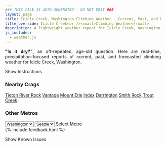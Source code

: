 ```yaml
---
### THIS FILE IS AUTO-GENERATED - DO NOT EDIT ###
layout: page
title: Icicle Creek, Washington Climbing Weather - Current, Past, and Forecasted Report
title_override: Icicle Creek<br /><small>Climbing Weather</small>
description: A lightweight weather report for Icicle Creek, Washington. Optimized for slow internet connections.
js_includes:
  - weather.js
---
```


<section class="measure center lh-copy f5-ns f6 ph2 mv4" style="text-align: justify;">
<strong>"Is it dry?"</strong>, an oft-repeated, age-old question. Here are real-time,
precipitation-focused reports of current, past, and forecasted climbing weather for Icicle Creek, Washington.
</section>

<p id="settings-toggle" class="mw5 b center tc hover-light-red black-70 pointer">Show Instructions</p>
<section id="settings" class="overflow-hidden" style="display:none;">
    <div class="mv2 ph2 center">
        <div class="fn f6 tc pv2">
            <p class="measure lh-copy center"><strong>Show/hide hourly forecasts</strong> by clicking the desired day.</p>
            <hr class="mw5 p0 mv2 o-60 b0 bt b--light-red light-red bg-light-red">
            <p class="measure lh-copy center"><strong>Current and Past conditions</strong> are measured by the nearest weather station. <strong>Forecast conditions</strong> are calculated and polled separately.</p>
            <hr class="mw5 p0 mv2 o-60 b0 bt b--light-red light-red bg-light-red">
            <p class="measure lh-copy center"><strong>Having issues?</strong> Try <a id="clear-cache" class="no-underline relative fancy-link light-red hover-light-red" href="#">clearing the local cache</a>.</p>
            <hr class="mw5 p0 mv2 o-60 b0 bt b--light-red light-red bg-light-red">
            <p class="measure lh-copy center">Weather data sourced from <a class="no-underline fancy-link relative light-red" target="_blank" href="https://www.weather.gov/documentation/services-web-api">weather.gov</a>.</p>
        </div>
    </div>
</section>
<section id="weather" data-crag="icicle-creek-washington" class="mv4-ns mv3 ph2 center"></section>
<section id="nearby" class="tc lh-copy">
  <h3>Nearby Crags</h3>
<a class="nowrap no-underline fancy-link relative light-red mh3" href="/crags/tieton-river-rock-washington-weather.html">Tieton River Rock</a>
<a class="nowrap no-underline fancy-link relative light-red mh3" href="/crags/vantage-washington-weather.html">Vantage</a>
<a class="nowrap no-underline fancy-link relative light-red mh3" href="/crags/mount-erie-washington-weather.html">Mount Erie</a>
<a class="nowrap no-underline fancy-link relative light-red mh3" href="/crags/index-washington-weather.html">Index</a>
<a class="nowrap no-underline fancy-link relative light-red mh3" href="/crags/darrington-washington-weather.html">Darrington</a>
<a class="nowrap no-underline fancy-link relative light-red mh3" href="/crags/smith-rock-oregon-weather.html">Smith Rock</a>
<a class="nowrap no-underline fancy-link relative light-red mh3" href="/crags/trout-creek-oregon-weather.html">Trout Creek</a>
</section>
<section id="nearby" class="tc lh-copy">
  <h3>Other Metros</h3>
  <select class="ma1 bg-near-white pa2" id="stateSel">
    <option value="Texas">Texas</option>
    <option value="Washington" selected>Washington</option>
    <option value="Colorado">Colorado</option>
    <option value="Tennessee">Tennessee</option>
    <option value="Utah">Utah</option>
    <option value="California">California</option>
  </select>
  <select class="ma1 bg-near-white pa2" id="citySel">
    <option value="Seattle" selected>Seattle</option>
  </select>
  <a id="selectMetro" class="f6 link dim ph3 pv2 ma1 dib white bg-light-red" href="/crags/seattle-washington-weather.html">Select Metro</a>
  <script>
    var states = [];
    states["Texas"] = "Austin"
    states["Washington"] = "Seattle"
    states["Colorado"] = "Denver"
    states["Tennessee"] = "Nashville"
    states["Utah"] = "Salt Lake City"
    states["California"] = "San Francisco|Los Angeles"
  </script>
</section>
{% include feedback.html %}
<p id="issues-toggle" class="mw5 b center tc hover-light-red black-70 pointer">Show Known Issues</p>
<section id="issues" class="overflow-hidden tc f6">
</section>

<script>
  var weekly_OTX_35_103 = {"updated":"2021-08-11T08:05:41+00:00","units":"us","forecastGenerator":"BaselineForecastGenerator","generatedAt":"2021-08-11T08:43:01+00:00","updateTime":"2021-08-11T08:05:41+00:00","validTimes":"2021-08-11T02:00:00+00:00/P6DT23H","elevation":{"value":627.888,"unitCode":"unit:m"},"periods":[{"number":1,"name":"Overnight","startTime":"2021-08-11T01:00:00-07:00","endTime":"2021-08-11T06:00:00-07:00","isDaytime":false,"temperature":70,"temperatureUnit":"F","temperatureTrend":null,"windSpeed":"7 mph","windDirection":"W","icon":"https://api.weather.gov/icons/land/night/haze?size=medium","shortForecast":"Haze","detailedForecast":"Haze after 5am. Clear, with a low around 70. West wind around 7 mph."},{"number":2,"name":"Wednesday","startTime":"2021-08-11T06:00:00-07:00","endTime":"2021-08-11T18:00:00-07:00","isDaytime":true,"temperature":96,"temperatureUnit":"F","temperatureTrend":null,"windSpeed":"1 to 6 mph","windDirection":"N","icon":"https://api.weather.gov/icons/land/day/haze?size=medium","shortForecast":"Haze","detailedForecast":"Haze. Sunny, with a high near 96. North wind 1 to 6 mph."},{"number":3,"name":"Wednesday Night","startTime":"2021-08-11T18:00:00-07:00","endTime":"2021-08-12T06:00:00-07:00","isDaytime":false,"temperature":72,"temperatureUnit":"F","temperatureTrend":null,"windSpeed":"2 to 8 mph","windDirection":"W","icon":"https://api.weather.gov/icons/land/night/haze?size=medium","shortForecast":"Haze","detailedForecast":"Haze. Mostly clear, with a low around 72. West wind 2 to 8 mph."},{"number":4,"name":"Thursday","startTime":"2021-08-12T06:00:00-07:00","endTime":"2021-08-12T18:00:00-07:00","isDaytime":true,"temperature":95,"temperatureUnit":"F","temperatureTrend":null,"windSpeed":"3 to 7 mph","windDirection":"E","icon":"https://api.weather.gov/icons/land/day/haze?size=medium","shortForecast":"Haze","detailedForecast":"Haze. Sunny, with a high near 95. East wind 3 to 7 mph."},{"number":5,"name":"Thursday Night","startTime":"2021-08-12T18:00:00-07:00","endTime":"2021-08-13T06:00:00-07:00","isDaytime":false,"temperature":73,"temperatureUnit":"F","temperatureTrend":null,"windSpeed":"3 to 7 mph","windDirection":"NE","icon":"https://api.weather.gov/icons/land/night/haze?size=medium","shortForecast":"Haze","detailedForecast":"Haze. Mostly clear, with a low around 73. Northeast wind 3 to 7 mph."},{"number":6,"name":"Friday","startTime":"2021-08-13T06:00:00-07:00","endTime":"2021-08-13T18:00:00-07:00","isDaytime":true,"temperature":97,"temperatureUnit":"F","temperatureTrend":null,"windSpeed":"2 to 7 mph","windDirection":"NE","icon":"https://api.weather.gov/icons/land/day/haze?size=medium","shortForecast":"Haze","detailedForecast":"Haze. Sunny, with a high near 97."},{"number":7,"name":"Friday Night","startTime":"2021-08-13T18:00:00-07:00","endTime":"2021-08-14T06:00:00-07:00","isDaytime":false,"temperature":74,"temperatureUnit":"F","temperatureTrend":null,"windSpeed":"7 mph","windDirection":"NW","icon":"https://api.weather.gov/icons/land/night/haze?size=medium","shortForecast":"Haze","detailedForecast":"Haze. Mostly clear, with a low around 74."},{"number":8,"name":"Saturday","startTime":"2021-08-14T06:00:00-07:00","endTime":"2021-08-14T18:00:00-07:00","isDaytime":true,"temperature":95,"temperatureUnit":"F","temperatureTrend":null,"windSpeed":"3 to 10 mph","windDirection":"NW","icon":"https://api.weather.gov/icons/land/day/haze?size=medium","shortForecast":"Haze","detailedForecast":"Haze. Mostly sunny, with a high near 95."},{"number":9,"name":"Saturday Night","startTime":"2021-08-14T18:00:00-07:00","endTime":"2021-08-15T06:00:00-07:00","isDaytime":false,"temperature":70,"temperatureUnit":"F","temperatureTrend":null,"windSpeed":"6 to 10 mph","windDirection":"W","icon":"https://api.weather.gov/icons/land/night/haze?size=medium","shortForecast":"Haze","detailedForecast":"Haze. Partly cloudy, with a low around 70."},{"number":10,"name":"Sunday","startTime":"2021-08-15T06:00:00-07:00","endTime":"2021-08-15T18:00:00-07:00","isDaytime":true,"temperature":87,"temperatureUnit":"F","temperatureTrend":null,"windSpeed":"7 to 12 mph","windDirection":"W","icon":"https://api.weather.gov/icons/land/day/haze?size=medium","shortForecast":"Haze","detailedForecast":"Haze. Mostly sunny, with a high near 87."},{"number":11,"name":"Sunday Night","startTime":"2021-08-15T18:00:00-07:00","endTime":"2021-08-16T06:00:00-07:00","isDaytime":false,"temperature":63,"temperatureUnit":"F","temperatureTrend":null,"windSpeed":"7 to 12 mph","windDirection":"W","icon":"https://api.weather.gov/icons/land/night/haze/rain,20?size=medium","shortForecast":"Haze then Slight Chance Light Rain","detailedForecast":"Haze before 11pm, then a slight chance of rain. Partly cloudy, with a low around 63. Chance of precipitation is 20%."},{"number":12,"name":"Monday","startTime":"2021-08-16T06:00:00-07:00","endTime":"2021-08-16T18:00:00-07:00","isDaytime":true,"temperature":78,"temperatureUnit":"F","temperatureTrend":null,"windSpeed":"7 to 10 mph","windDirection":"W","icon":"https://api.weather.gov/icons/land/day/rain,20?size=medium","shortForecast":"Slight Chance Light Rain","detailedForecast":"A slight chance of rain before 5pm. Mostly sunny, with a high near 78. Chance of precipitation is 20%."},{"number":13,"name":"Monday Night","startTime":"2021-08-16T18:00:00-07:00","endTime":"2021-08-17T06:00:00-07:00","isDaytime":false,"temperature":60,"temperatureUnit":"F","temperatureTrend":null,"windSpeed":"6 to 10 mph","windDirection":"W","icon":"https://api.weather.gov/icons/land/night/sct?size=medium","shortForecast":"Partly Cloudy","detailedForecast":"Partly cloudy, with a low around 60."},{"number":14,"name":"Tuesday","startTime":"2021-08-17T06:00:00-07:00","endTime":"2021-08-17T18:00:00-07:00","isDaytime":true,"temperature":76,"temperatureUnit":"F","temperatureTrend":null,"windSpeed":"7 mph","windDirection":"NW","icon":"https://api.weather.gov/icons/land/day/sct?size=medium","shortForecast":"Mostly Sunny","detailedForecast":"Mostly sunny, with a high near 76."}]}
  var hourly_OTX_35_103 = {"@context":["https://geojson.org/geojson-ld/geojson-context.jsonld",{"@version":"1.1","wx":"https://api.weather.gov/ontology#","geo":"http://www.opengis.net/ont/geosparql#","unit":"http://codes.wmo.int/common/unit/","@vocab":"https://api.weather.gov/ontology#"}],"type":"Feature","geometry":{"type":"Polygon","coordinates":[[[-120.7345075,47.548385],[-120.72864890000001,47.527796900000006],[-120.69818380000001,47.5317458],[-120.70403590000001,47.5523341],[-120.7345075,47.548385]]]},"properties":{"updated":"2021-08-11T08:05:41+00:00","units":"us","forecastGenerator":"HourlyForecastGenerator","generatedAt":"2021-08-11T08:43:02+00:00","updateTime":"2021-08-11T08:05:41+00:00","validTimes":"2021-08-11T02:00:00+00:00/P6DT23H","elevation":{"value":627.888,"unitCode":"unit:m"},"periods":[{"number":1,"name":"","startTime":"2021-08-11T01:00:00-07:00","endTime":"2021-08-11T02:00:00-07:00","isDaytime":false,"temperature":70,"temperatureUnit":"F","temperatureTrend":null,"windSpeed":"7 mph","windDirection":"W","icon":"https://api.weather.gov/icons/land/night/skc?size=small","shortForecast":"Clear","detailedForecast":""},{"number":2,"name":"","startTime":"2021-08-11T02:00:00-07:00","endTime":"2021-08-11T03:00:00-07:00","isDaytime":false,"temperature":71,"temperatureUnit":"F","temperatureTrend":null,"windSpeed":"6 mph","windDirection":"W","icon":"https://api.weather.gov/icons/land/night/skc?size=small","shortForecast":"Clear","detailedForecast":""},{"number":3,"name":"","startTime":"2021-08-11T03:00:00-07:00","endTime":"2021-08-11T04:00:00-07:00","isDaytime":false,"temperature":70,"temperatureUnit":"F","temperatureTrend":null,"windSpeed":"6 mph","windDirection":"W","icon":"https://api.weather.gov/icons/land/night/skc?size=small","shortForecast":"Clear","detailedForecast":""},{"number":4,"name":"","startTime":"2021-08-11T04:00:00-07:00","endTime":"2021-08-11T05:00:00-07:00","isDaytime":false,"temperature":71,"temperatureUnit":"F","temperatureTrend":null,"windSpeed":"6 mph","windDirection":"W","icon":"https://api.weather.gov/icons/land/night/skc?size=small","shortForecast":"Clear","detailedForecast":""},{"number":5,"name":"","startTime":"2021-08-11T05:00:00-07:00","endTime":"2021-08-11T06:00:00-07:00","isDaytime":false,"temperature":71,"temperatureUnit":"F","temperatureTrend":null,"windSpeed":"5 mph","windDirection":"W","icon":"https://api.weather.gov/icons/land/night/haze?size=small","shortForecast":"Haze","detailedForecast":""},{"number":6,"name":"","startTime":"2021-08-11T06:00:00-07:00","endTime":"2021-08-11T07:00:00-07:00","isDaytime":true,"temperature":70,"temperatureUnit":"F","temperatureTrend":null,"windSpeed":"5 mph","windDirection":"W","icon":"https://api.weather.gov/icons/land/day/haze?size=small","shortForecast":"Haze","detailedForecast":""},{"number":7,"name":"","startTime":"2021-08-11T07:00:00-07:00","endTime":"2021-08-11T08:00:00-07:00","isDaytime":true,"temperature":73,"temperatureUnit":"F","temperatureTrend":null,"windSpeed":"5 mph","windDirection":"W","icon":"https://api.weather.gov/icons/land/day/haze?size=small","shortForecast":"Haze","detailedForecast":""},{"number":8,"name":"","startTime":"2021-08-11T08:00:00-07:00","endTime":"2021-08-11T09:00:00-07:00","isDaytime":true,"temperature":77,"temperatureUnit":"F","temperatureTrend":null,"windSpeed":"1 mph","windDirection":"NW","icon":"https://api.weather.gov/icons/land/day/haze?size=small","shortForecast":"Haze","detailedForecast":""},{"number":9,"name":"","startTime":"2021-08-11T09:00:00-07:00","endTime":"2021-08-11T10:00:00-07:00","isDaytime":true,"temperature":82,"temperatureUnit":"F","temperatureTrend":null,"windSpeed":"1 mph","windDirection":"NW","icon":"https://api.weather.gov/icons/land/day/haze?size=small","shortForecast":"Haze","detailedForecast":""},{"number":10,"name":"","startTime":"2021-08-11T10:00:00-07:00","endTime":"2021-08-11T11:00:00-07:00","isDaytime":true,"temperature":84,"temperatureUnit":"F","temperatureTrend":null,"windSpeed":"1 mph","windDirection":"NW","icon":"https://api.weather.gov/icons/land/day/haze?size=small","shortForecast":"Haze","detailedForecast":""},{"number":11,"name":"","startTime":"2021-08-11T11:00:00-07:00","endTime":"2021-08-11T12:00:00-07:00","isDaytime":true,"temperature":86,"temperatureUnit":"F","temperatureTrend":null,"windSpeed":"2 mph","windDirection":"E","icon":"https://api.weather.gov/icons/land/day/haze?size=small","shortForecast":"Haze","detailedForecast":""},{"number":12,"name":"","startTime":"2021-08-11T12:00:00-07:00","endTime":"2021-08-11T13:00:00-07:00","isDaytime":true,"temperature":89,"temperatureUnit":"F","temperatureTrend":null,"windSpeed":"2 mph","windDirection":"E","icon":"https://api.weather.gov/icons/land/day/haze?size=small","shortForecast":"Haze","detailedForecast":""},{"number":13,"name":"","startTime":"2021-08-11T13:00:00-07:00","endTime":"2021-08-11T14:00:00-07:00","isDaytime":true,"temperature":91,"temperatureUnit":"F","temperatureTrend":null,"windSpeed":"2 mph","windDirection":"E","icon":"https://api.weather.gov/icons/land/day/haze?size=small","shortForecast":"Haze","detailedForecast":""},{"number":14,"name":"","startTime":"2021-08-11T14:00:00-07:00","endTime":"2021-08-11T15:00:00-07:00","isDaytime":true,"temperature":93,"temperatureUnit":"F","temperatureTrend":null,"windSpeed":"3 mph","windDirection":"E","icon":"https://api.weather.gov/icons/land/day/haze?size=small","shortForecast":"Haze","detailedForecast":""},{"number":15,"name":"","startTime":"2021-08-11T15:00:00-07:00","endTime":"2021-08-11T16:00:00-07:00","isDaytime":true,"temperature":95,"temperatureUnit":"F","temperatureTrend":null,"windSpeed":"3 mph","windDirection":"E","icon":"https://api.weather.gov/icons/land/day/haze?size=small","shortForecast":"Haze","detailedForecast":""},{"number":16,"name":"","startTime":"2021-08-11T16:00:00-07:00","endTime":"2021-08-11T17:00:00-07:00","isDaytime":true,"temperature":96,"temperatureUnit":"F","temperatureTrend":null,"windSpeed":"3 mph","windDirection":"E","icon":"https://api.weather.gov/icons/land/day/haze?size=small","shortForecast":"Haze","detailedForecast":""},{"number":17,"name":"","startTime":"2021-08-11T17:00:00-07:00","endTime":"2021-08-11T18:00:00-07:00","isDaytime":true,"temperature":95,"temperatureUnit":"F","temperatureTrend":null,"windSpeed":"6 mph","windDirection":"NE","icon":"https://api.weather.gov/icons/land/day/haze?size=small","shortForecast":"Haze","detailedForecast":""},{"number":18,"name":"","startTime":"2021-08-11T18:00:00-07:00","endTime":"2021-08-11T19:00:00-07:00","isDaytime":false,"temperature":92,"temperatureUnit":"F","temperatureTrend":null,"windSpeed":"7 mph","windDirection":"NW","icon":"https://api.weather.gov/icons/land/night/haze?size=small","shortForecast":"Haze","detailedForecast":""},{"number":19,"name":"","startTime":"2021-08-11T19:00:00-07:00","endTime":"2021-08-11T20:00:00-07:00","isDaytime":false,"temperature":90,"temperatureUnit":"F","temperatureTrend":null,"windSpeed":"7 mph","windDirection":"NW","icon":"https://api.weather.gov/icons/land/night/haze?size=small","shortForecast":"Haze","detailedForecast":""},{"number":20,"name":"","startTime":"2021-08-11T20:00:00-07:00","endTime":"2021-08-11T21:00:00-07:00","isDaytime":false,"temperature":85,"temperatureUnit":"F","temperatureTrend":null,"windSpeed":"8 mph","windDirection":"W","icon":"https://api.weather.gov/icons/land/night/haze?size=small","shortForecast":"Haze","detailedForecast":""},{"number":21,"name":"","startTime":"2021-08-11T21:00:00-07:00","endTime":"2021-08-11T22:00:00-07:00","isDaytime":false,"temperature":81,"temperatureUnit":"F","temperatureTrend":null,"windSpeed":"7 mph","windDirection":"W","icon":"https://api.weather.gov/icons/land/night/haze?size=small","shortForecast":"Haze","detailedForecast":""},{"number":22,"name":"","startTime":"2021-08-11T22:00:00-07:00","endTime":"2021-08-11T23:00:00-07:00","isDaytime":false,"temperature":79,"temperatureUnit":"F","temperatureTrend":null,"windSpeed":"7 mph","windDirection":"W","icon":"https://api.weather.gov/icons/land/night/haze?size=small","shortForecast":"Haze","detailedForecast":""},{"number":23,"name":"","startTime":"2021-08-11T23:00:00-07:00","endTime":"2021-08-12T00:00:00-07:00","isDaytime":false,"temperature":79,"temperatureUnit":"F","temperatureTrend":null,"windSpeed":"3 mph","windDirection":"W","icon":"https://api.weather.gov/icons/land/night/haze?size=small","shortForecast":"Haze","detailedForecast":""},{"number":24,"name":"","startTime":"2021-08-12T00:00:00-07:00","endTime":"2021-08-12T01:00:00-07:00","isDaytime":false,"temperature":78,"temperatureUnit":"F","temperatureTrend":null,"windSpeed":"3 mph","windDirection":"W","icon":"https://api.weather.gov/icons/land/night/haze?size=small","shortForecast":"Haze","detailedForecast":""},{"number":25,"name":"","startTime":"2021-08-12T01:00:00-07:00","endTime":"2021-08-12T02:00:00-07:00","isDaytime":false,"temperature":77,"temperatureUnit":"F","temperatureTrend":null,"windSpeed":"3 mph","windDirection":"W","icon":"https://api.weather.gov/icons/land/night/haze?size=small","shortForecast":"Haze","detailedForecast":""},{"number":26,"name":"","startTime":"2021-08-12T02:00:00-07:00","endTime":"2021-08-12T03:00:00-07:00","isDaytime":false,"temperature":76,"temperatureUnit":"F","temperatureTrend":null,"windSpeed":"2 mph","windDirection":"S","icon":"https://api.weather.gov/icons/land/night/haze?size=small","shortForecast":"Haze","detailedForecast":""},{"number":27,"name":"","startTime":"2021-08-12T03:00:00-07:00","endTime":"2021-08-12T04:00:00-07:00","isDaytime":false,"temperature":75,"temperatureUnit":"F","temperatureTrend":null,"windSpeed":"2 mph","windDirection":"S","icon":"https://api.weather.gov/icons/land/night/haze?size=small","shortForecast":"Haze","detailedForecast":""},{"number":28,"name":"","startTime":"2021-08-12T04:00:00-07:00","endTime":"2021-08-12T05:00:00-07:00","isDaytime":false,"temperature":73,"temperatureUnit":"F","temperatureTrend":null,"windSpeed":"2 mph","windDirection":"S","icon":"https://api.weather.gov/icons/land/night/haze?size=small","shortForecast":"Haze","detailedForecast":""},{"number":29,"name":"","startTime":"2021-08-12T05:00:00-07:00","endTime":"2021-08-12T06:00:00-07:00","isDaytime":false,"temperature":73,"temperatureUnit":"F","temperatureTrend":null,"windSpeed":"3 mph","windDirection":"S","icon":"https://api.weather.gov/icons/land/night/haze?size=small","shortForecast":"Haze","detailedForecast":""},{"number":30,"name":"","startTime":"2021-08-12T06:00:00-07:00","endTime":"2021-08-12T07:00:00-07:00","isDaytime":true,"temperature":74,"temperatureUnit":"F","temperatureTrend":null,"windSpeed":"3 mph","windDirection":"S","icon":"https://api.weather.gov/icons/land/day/haze?size=small","shortForecast":"Haze","detailedForecast":""},{"number":31,"name":"","startTime":"2021-08-12T07:00:00-07:00","endTime":"2021-08-12T08:00:00-07:00","isDaytime":true,"temperature":76,"temperatureUnit":"F","temperatureTrend":null,"windSpeed":"3 mph","windDirection":"S","icon":"https://api.weather.gov/icons/land/day/haze?size=small","shortForecast":"Haze","detailedForecast":""},{"number":32,"name":"","startTime":"2021-08-12T08:00:00-07:00","endTime":"2021-08-12T09:00:00-07:00","isDaytime":true,"temperature":78,"temperatureUnit":"F","temperatureTrend":null,"windSpeed":"3 mph","windDirection":"E","icon":"https://api.weather.gov/icons/land/day/haze?size=small","shortForecast":"Haze","detailedForecast":""},{"number":33,"name":"","startTime":"2021-08-12T09:00:00-07:00","endTime":"2021-08-12T10:00:00-07:00","isDaytime":true,"temperature":80,"temperatureUnit":"F","temperatureTrend":null,"windSpeed":"3 mph","windDirection":"E","icon":"https://api.weather.gov/icons/land/day/haze?size=small","shortForecast":"Haze","detailedForecast":""},{"number":34,"name":"","startTime":"2021-08-12T10:00:00-07:00","endTime":"2021-08-12T11:00:00-07:00","isDaytime":true,"temperature":83,"temperatureUnit":"F","temperatureTrend":null,"windSpeed":"3 mph","windDirection":"E","icon":"https://api.weather.gov/icons/land/day/haze?size=small","shortForecast":"Haze","detailedForecast":""},{"number":35,"name":"","startTime":"2021-08-12T11:00:00-07:00","endTime":"2021-08-12T12:00:00-07:00","isDaytime":true,"temperature":85,"temperatureUnit":"F","temperatureTrend":null,"windSpeed":"6 mph","windDirection":"E","icon":"https://api.weather.gov/icons/land/day/haze?size=small","shortForecast":"Haze","detailedForecast":""},{"number":36,"name":"","startTime":"2021-08-12T12:00:00-07:00","endTime":"2021-08-12T13:00:00-07:00","isDaytime":true,"temperature":87,"temperatureUnit":"F","temperatureTrend":null,"windSpeed":"6 mph","windDirection":"E","icon":"https://api.weather.gov/icons/land/day/haze?size=small","shortForecast":"Haze","detailedForecast":""},{"number":37,"name":"","startTime":"2021-08-12T13:00:00-07:00","endTime":"2021-08-12T14:00:00-07:00","isDaytime":true,"temperature":89,"temperatureUnit":"F","temperatureTrend":null,"windSpeed":"6 mph","windDirection":"E","icon":"https://api.weather.gov/icons/land/day/haze?size=small","shortForecast":"Haze","detailedForecast":""},{"number":38,"name":"","startTime":"2021-08-12T14:00:00-07:00","endTime":"2021-08-12T15:00:00-07:00","isDaytime":true,"temperature":91,"temperatureUnit":"F","temperatureTrend":null,"windSpeed":"6 mph","windDirection":"E","icon":"https://api.weather.gov/icons/land/day/haze?size=small","shortForecast":"Haze","detailedForecast":""},{"number":39,"name":"","startTime":"2021-08-12T15:00:00-07:00","endTime":"2021-08-12T16:00:00-07:00","isDaytime":true,"temperature":93,"temperatureUnit":"F","temperatureTrend":null,"windSpeed":"6 mph","windDirection":"E","icon":"https://api.weather.gov/icons/land/day/haze?size=small","shortForecast":"Haze","detailedForecast":""},{"number":40,"name":"","startTime":"2021-08-12T16:00:00-07:00","endTime":"2021-08-12T17:00:00-07:00","isDaytime":true,"temperature":94,"temperatureUnit":"F","temperatureTrend":null,"windSpeed":"6 mph","windDirection":"E","icon":"https://api.weather.gov/icons/land/day/haze?size=small","shortForecast":"Haze","detailedForecast":""},{"number":41,"name":"","startTime":"2021-08-12T17:00:00-07:00","endTime":"2021-08-12T18:00:00-07:00","isDaytime":true,"temperature":95,"temperatureUnit":"F","temperatureTrend":null,"windSpeed":"7 mph","windDirection":"E","icon":"https://api.weather.gov/icons/land/day/haze?size=small","shortForecast":"Haze","detailedForecast":""},{"number":42,"name":"","startTime":"2021-08-12T18:00:00-07:00","endTime":"2021-08-12T19:00:00-07:00","isDaytime":false,"temperature":93,"temperatureUnit":"F","temperatureTrend":null,"windSpeed":"7 mph","windDirection":"E","icon":"https://api.weather.gov/icons/land/night/haze?size=small","shortForecast":"Haze","detailedForecast":""},{"number":43,"name":"","startTime":"2021-08-12T19:00:00-07:00","endTime":"2021-08-12T20:00:00-07:00","isDaytime":false,"temperature":89,"temperatureUnit":"F","temperatureTrend":null,"windSpeed":"7 mph","windDirection":"E","icon":"https://api.weather.gov/icons/land/night/haze?size=small","shortForecast":"Haze","detailedForecast":""},{"number":44,"name":"","startTime":"2021-08-12T20:00:00-07:00","endTime":"2021-08-12T21:00:00-07:00","isDaytime":false,"temperature":86,"temperatureUnit":"F","temperatureTrend":null,"windSpeed":"6 mph","windDirection":"E","icon":"https://api.weather.gov/icons/land/night/haze?size=small","shortForecast":"Haze","detailedForecast":""},{"number":45,"name":"","startTime":"2021-08-12T21:00:00-07:00","endTime":"2021-08-12T22:00:00-07:00","isDaytime":false,"temperature":83,"temperatureUnit":"F","temperatureTrend":null,"windSpeed":"6 mph","windDirection":"E","icon":"https://api.weather.gov/icons/land/night/haze?size=small","shortForecast":"Haze","detailedForecast":""},{"number":46,"name":"","startTime":"2021-08-12T22:00:00-07:00","endTime":"2021-08-12T23:00:00-07:00","isDaytime":false,"temperature":80,"temperatureUnit":"F","temperatureTrend":null,"windSpeed":"6 mph","windDirection":"E","icon":"https://api.weather.gov/icons/land/night/haze?size=small","shortForecast":"Haze","detailedForecast":""},{"number":47,"name":"","startTime":"2021-08-12T23:00:00-07:00","endTime":"2021-08-13T00:00:00-07:00","isDaytime":false,"temperature":79,"temperatureUnit":"F","temperatureTrend":null,"windSpeed":"5 mph","windDirection":"N","icon":"https://api.weather.gov/icons/land/night/haze?size=small","shortForecast":"Haze","detailedForecast":""},{"number":48,"name":"","startTime":"2021-08-13T00:00:00-07:00","endTime":"2021-08-13T01:00:00-07:00","isDaytime":false,"temperature":77,"temperatureUnit":"F","temperatureTrend":null,"windSpeed":"5 mph","windDirection":"N","icon":"https://api.weather.gov/icons/land/night/haze?size=small","shortForecast":"Haze","detailedForecast":""},{"number":49,"name":"","startTime":"2021-08-13T01:00:00-07:00","endTime":"2021-08-13T02:00:00-07:00","isDaytime":false,"temperature":76,"temperatureUnit":"F","temperatureTrend":null,"windSpeed":"5 mph","windDirection":"N","icon":"https://api.weather.gov/icons/land/night/haze?size=small","shortForecast":"Haze","detailedForecast":""},{"number":50,"name":"","startTime":"2021-08-13T02:00:00-07:00","endTime":"2021-08-13T03:00:00-07:00","isDaytime":false,"temperature":75,"temperatureUnit":"F","temperatureTrend":null,"windSpeed":"3 mph","windDirection":"N","icon":"https://api.weather.gov/icons/land/night/haze?size=small","shortForecast":"Haze","detailedForecast":""},{"number":51,"name":"","startTime":"2021-08-13T03:00:00-07:00","endTime":"2021-08-13T04:00:00-07:00","isDaytime":false,"temperature":74,"temperatureUnit":"F","temperatureTrend":null,"windSpeed":"3 mph","windDirection":"N","icon":"https://api.weather.gov/icons/land/night/haze?size=small","shortForecast":"Haze","detailedForecast":""},{"number":52,"name":"","startTime":"2021-08-13T04:00:00-07:00","endTime":"2021-08-13T05:00:00-07:00","isDaytime":false,"temperature":73,"temperatureUnit":"F","temperatureTrend":null,"windSpeed":"3 mph","windDirection":"N","icon":"https://api.weather.gov/icons/land/night/haze?size=small","shortForecast":"Haze","detailedForecast":""},{"number":53,"name":"","startTime":"2021-08-13T05:00:00-07:00","endTime":"2021-08-13T06:00:00-07:00","isDaytime":false,"temperature":73,"temperatureUnit":"F","temperatureTrend":null,"windSpeed":"3 mph","windDirection":"NW","icon":"https://api.weather.gov/icons/land/night/haze?size=small","shortForecast":"Haze","detailedForecast":""},{"number":54,"name":"","startTime":"2021-08-13T06:00:00-07:00","endTime":"2021-08-13T07:00:00-07:00","isDaytime":true,"temperature":74,"temperatureUnit":"F","temperatureTrend":null,"windSpeed":"3 mph","windDirection":"NW","icon":"https://api.weather.gov/icons/land/day/haze?size=small","shortForecast":"Haze","detailedForecast":""},{"number":55,"name":"","startTime":"2021-08-13T07:00:00-07:00","endTime":"2021-08-13T08:00:00-07:00","isDaytime":true,"temperature":76,"temperatureUnit":"F","temperatureTrend":null,"windSpeed":"3 mph","windDirection":"NW","icon":"https://api.weather.gov/icons/land/day/haze?size=small","shortForecast":"Haze","detailedForecast":""},{"number":56,"name":"","startTime":"2021-08-13T08:00:00-07:00","endTime":"2021-08-13T09:00:00-07:00","isDaytime":true,"temperature":79,"temperatureUnit":"F","temperatureTrend":null,"windSpeed":"2 mph","windDirection":"NE","icon":"https://api.weather.gov/icons/land/day/haze?size=small","shortForecast":"Haze","detailedForecast":""},{"number":57,"name":"","startTime":"2021-08-13T09:00:00-07:00","endTime":"2021-08-13T10:00:00-07:00","isDaytime":true,"temperature":82,"temperatureUnit":"F","temperatureTrend":null,"windSpeed":"2 mph","windDirection":"NE","icon":"https://api.weather.gov/icons/land/day/haze?size=small","shortForecast":"Haze","detailedForecast":""},{"number":58,"name":"","startTime":"2021-08-13T10:00:00-07:00","endTime":"2021-08-13T11:00:00-07:00","isDaytime":true,"temperature":85,"temperatureUnit":"F","temperatureTrend":null,"windSpeed":"2 mph","windDirection":"NE","icon":"https://api.weather.gov/icons/land/day/haze?size=small","shortForecast":"Haze","detailedForecast":""},{"number":59,"name":"","startTime":"2021-08-13T11:00:00-07:00","endTime":"2021-08-13T12:00:00-07:00","isDaytime":true,"temperature":88,"temperatureUnit":"F","temperatureTrend":null,"windSpeed":"5 mph","windDirection":"E","icon":"https://api.weather.gov/icons/land/day/haze?size=small","shortForecast":"Haze","detailedForecast":""},{"number":60,"name":"","startTime":"2021-08-13T12:00:00-07:00","endTime":"2021-08-13T13:00:00-07:00","isDaytime":true,"temperature":91,"temperatureUnit":"F","temperatureTrend":null,"windSpeed":"5 mph","windDirection":"E","icon":"https://api.weather.gov/icons/land/day/haze?size=small","shortForecast":"Haze","detailedForecast":""},{"number":61,"name":"","startTime":"2021-08-13T13:00:00-07:00","endTime":"2021-08-13T14:00:00-07:00","isDaytime":true,"temperature":93,"temperatureUnit":"F","temperatureTrend":null,"windSpeed":"5 mph","windDirection":"E","icon":"https://api.weather.gov/icons/land/day/haze?size=small","shortForecast":"Haze","detailedForecast":""},{"number":62,"name":"","startTime":"2021-08-13T14:00:00-07:00","endTime":"2021-08-13T15:00:00-07:00","isDaytime":true,"temperature":95,"temperatureUnit":"F","temperatureTrend":null,"windSpeed":"5 mph","windDirection":"E","icon":"https://api.weather.gov/icons/land/day/haze?size=small","shortForecast":"Haze","detailedForecast":""},{"number":63,"name":"","startTime":"2021-08-13T15:00:00-07:00","endTime":"2021-08-13T16:00:00-07:00","isDaytime":true,"temperature":96,"temperatureUnit":"F","temperatureTrend":null,"windSpeed":"5 mph","windDirection":"E","icon":"https://api.weather.gov/icons/land/day/haze?size=small","shortForecast":"Haze","detailedForecast":""},{"number":64,"name":"","startTime":"2021-08-13T16:00:00-07:00","endTime":"2021-08-13T17:00:00-07:00","isDaytime":true,"temperature":97,"temperatureUnit":"F","temperatureTrend":null,"windSpeed":"5 mph","windDirection":"E","icon":"https://api.weather.gov/icons/land/day/haze?size=small","shortForecast":"Haze","detailedForecast":""},{"number":65,"name":"","startTime":"2021-08-13T17:00:00-07:00","endTime":"2021-08-13T18:00:00-07:00","isDaytime":true,"temperature":96,"temperatureUnit":"F","temperatureTrend":null,"windSpeed":"7 mph","windDirection":"NW","icon":"https://api.weather.gov/icons/land/day/haze?size=small","shortForecast":"Haze","detailedForecast":""},{"number":66,"name":"","startTime":"2021-08-13T18:00:00-07:00","endTime":"2021-08-13T19:00:00-07:00","isDaytime":false,"temperature":93,"temperatureUnit":"F","temperatureTrend":null,"windSpeed":"7 mph","windDirection":"NW","icon":"https://api.weather.gov/icons/land/night/haze?size=small","shortForecast":"Haze","detailedForecast":""},{"number":67,"name":"","startTime":"2021-08-13T19:00:00-07:00","endTime":"2021-08-13T20:00:00-07:00","isDaytime":false,"temperature":89,"temperatureUnit":"F","temperatureTrend":null,"windSpeed":"7 mph","windDirection":"NW","icon":"https://api.weather.gov/icons/land/night/haze?size=small","shortForecast":"Haze","detailedForecast":""},{"number":68,"name":"","startTime":"2021-08-13T20:00:00-07:00","endTime":"2021-08-13T21:00:00-07:00","isDaytime":false,"temperature":85,"temperatureUnit":"F","temperatureTrend":null,"windSpeed":"7 mph","windDirection":"W","icon":"https://api.weather.gov/icons/land/night/haze?size=small","shortForecast":"Haze","detailedForecast":""},{"number":69,"name":"","startTime":"2021-08-13T21:00:00-07:00","endTime":"2021-08-13T22:00:00-07:00","isDaytime":false,"temperature":82,"temperatureUnit":"F","temperatureTrend":null,"windSpeed":"7 mph","windDirection":"W","icon":"https://api.weather.gov/icons/land/night/haze?size=small","shortForecast":"Haze","detailedForecast":""},{"number":70,"name":"","startTime":"2021-08-13T22:00:00-07:00","endTime":"2021-08-13T23:00:00-07:00","isDaytime":false,"temperature":80,"temperatureUnit":"F","temperatureTrend":null,"windSpeed":"7 mph","windDirection":"W","icon":"https://api.weather.gov/icons/land/night/haze?size=small","shortForecast":"Haze","detailedForecast":""},{"number":71,"name":"","startTime":"2021-08-13T23:00:00-07:00","endTime":"2021-08-14T00:00:00-07:00","isDaytime":false,"temperature":79,"temperatureUnit":"F","temperatureTrend":null,"windSpeed":"6 mph","windDirection":"W","icon":"https://api.weather.gov/icons/land/night/haze?size=small","shortForecast":"Haze","detailedForecast":""},{"number":72,"name":"","startTime":"2021-08-14T00:00:00-07:00","endTime":"2021-08-14T01:00:00-07:00","isDaytime":false,"temperature":78,"temperatureUnit":"F","temperatureTrend":null,"windSpeed":"6 mph","windDirection":"W","icon":"https://api.weather.gov/icons/land/night/haze?size=small","shortForecast":"Haze","detailedForecast":""},{"number":73,"name":"","startTime":"2021-08-14T01:00:00-07:00","endTime":"2021-08-14T02:00:00-07:00","isDaytime":false,"temperature":76,"temperatureUnit":"F","temperatureTrend":null,"windSpeed":"6 mph","windDirection":"W","icon":"https://api.weather.gov/icons/land/night/haze?size=small","shortForecast":"Haze","detailedForecast":""},{"number":74,"name":"","startTime":"2021-08-14T02:00:00-07:00","endTime":"2021-08-14T03:00:00-07:00","isDaytime":false,"temperature":75,"temperatureUnit":"F","temperatureTrend":null,"windSpeed":"5 mph","windDirection":"W","icon":"https://api.weather.gov/icons/land/night/haze?size=small","shortForecast":"Haze","detailedForecast":""},{"number":75,"name":"","startTime":"2021-08-14T03:00:00-07:00","endTime":"2021-08-14T04:00:00-07:00","isDaytime":false,"temperature":74,"temperatureUnit":"F","temperatureTrend":null,"windSpeed":"5 mph","windDirection":"W","icon":"https://api.weather.gov/icons/land/night/haze?size=small","shortForecast":"Haze","detailedForecast":""},{"number":76,"name":"","startTime":"2021-08-14T04:00:00-07:00","endTime":"2021-08-14T05:00:00-07:00","isDaytime":false,"temperature":74,"temperatureUnit":"F","temperatureTrend":null,"windSpeed":"5 mph","windDirection":"W","icon":"https://api.weather.gov/icons/land/night/haze?size=small","shortForecast":"Haze","detailedForecast":""},{"number":77,"name":"","startTime":"2021-08-14T05:00:00-07:00","endTime":"2021-08-14T06:00:00-07:00","isDaytime":false,"temperature":74,"temperatureUnit":"F","temperatureTrend":null,"windSpeed":"5 mph","windDirection":"W","icon":"https://api.weather.gov/icons/land/night/haze?size=small","shortForecast":"Haze","detailedForecast":""},{"number":78,"name":"","startTime":"2021-08-14T06:00:00-07:00","endTime":"2021-08-14T07:00:00-07:00","isDaytime":true,"temperature":75,"temperatureUnit":"F","temperatureTrend":null,"windSpeed":"5 mph","windDirection":"W","icon":"https://api.weather.gov/icons/land/day/haze?size=small","shortForecast":"Haze","detailedForecast":""},{"number":79,"name":"","startTime":"2021-08-14T07:00:00-07:00","endTime":"2021-08-14T08:00:00-07:00","isDaytime":true,"temperature":78,"temperatureUnit":"F","temperatureTrend":null,"windSpeed":"5 mph","windDirection":"W","icon":"https://api.weather.gov/icons/land/day/haze?size=small","shortForecast":"Haze","detailedForecast":""},{"number":80,"name":"","startTime":"2021-08-14T08:00:00-07:00","endTime":"2021-08-14T09:00:00-07:00","isDaytime":true,"temperature":80,"temperatureUnit":"F","temperatureTrend":null,"windSpeed":"3 mph","windDirection":"W","icon":"https://api.weather.gov/icons/land/day/haze?size=small","shortForecast":"Haze","detailedForecast":""},{"number":81,"name":"","startTime":"2021-08-14T09:00:00-07:00","endTime":"2021-08-14T10:00:00-07:00","isDaytime":true,"temperature":84,"temperatureUnit":"F","temperatureTrend":null,"windSpeed":"3 mph","windDirection":"W","icon":"https://api.weather.gov/icons/land/day/haze?size=small","shortForecast":"Haze","detailedForecast":""},{"number":82,"name":"","startTime":"2021-08-14T10:00:00-07:00","endTime":"2021-08-14T11:00:00-07:00","isDaytime":true,"temperature":87,"temperatureUnit":"F","temperatureTrend":null,"windSpeed":"3 mph","windDirection":"W","icon":"https://api.weather.gov/icons/land/day/haze?size=small","shortForecast":"Haze","detailedForecast":""},{"number":83,"name":"","startTime":"2021-08-14T11:00:00-07:00","endTime":"2021-08-14T12:00:00-07:00","isDaytime":true,"temperature":90,"temperatureUnit":"F","temperatureTrend":null,"windSpeed":"5 mph","windDirection":"NW","icon":"https://api.weather.gov/icons/land/day/haze?size=small","shortForecast":"Haze","detailedForecast":""},{"number":84,"name":"","startTime":"2021-08-14T12:00:00-07:00","endTime":"2021-08-14T13:00:00-07:00","isDaytime":true,"temperature":92,"temperatureUnit":"F","temperatureTrend":null,"windSpeed":"5 mph","windDirection":"NW","icon":"https://api.weather.gov/icons/land/day/haze?size=small","shortForecast":"Haze","detailedForecast":""},{"number":85,"name":"","startTime":"2021-08-14T13:00:00-07:00","endTime":"2021-08-14T14:00:00-07:00","isDaytime":true,"temperature":94,"temperatureUnit":"F","temperatureTrend":null,"windSpeed":"5 mph","windDirection":"NW","icon":"https://api.weather.gov/icons/land/day/haze?size=small","shortForecast":"Haze","detailedForecast":""},{"number":86,"name":"","startTime":"2021-08-14T14:00:00-07:00","endTime":"2021-08-14T15:00:00-07:00","isDaytime":true,"temperature":95,"temperatureUnit":"F","temperatureTrend":null,"windSpeed":"7 mph","windDirection":"NW","icon":"https://api.weather.gov/icons/land/day/haze?size=small","shortForecast":"Haze","detailedForecast":""},{"number":87,"name":"","startTime":"2021-08-14T15:00:00-07:00","endTime":"2021-08-14T16:00:00-07:00","isDaytime":true,"temperature":95,"temperatureUnit":"F","temperatureTrend":null,"windSpeed":"7 mph","windDirection":"NW","icon":"https://api.weather.gov/icons/land/day/haze?size=small","shortForecast":"Haze","detailedForecast":""},{"number":88,"name":"","startTime":"2021-08-14T16:00:00-07:00","endTime":"2021-08-14T17:00:00-07:00","isDaytime":true,"temperature":94,"temperatureUnit":"F","temperatureTrend":null,"windSpeed":"7 mph","windDirection":"NW","icon":"https://api.weather.gov/icons/land/day/haze?size=small","shortForecast":"Haze","detailedForecast":""},{"number":89,"name":"","startTime":"2021-08-14T17:00:00-07:00","endTime":"2021-08-14T18:00:00-07:00","isDaytime":true,"temperature":93,"temperatureUnit":"F","temperatureTrend":null,"windSpeed":"10 mph","windDirection":"W","icon":"https://api.weather.gov/icons/land/day/haze?size=small","shortForecast":"Haze","detailedForecast":""},{"number":90,"name":"","startTime":"2021-08-14T18:00:00-07:00","endTime":"2021-08-14T19:00:00-07:00","isDaytime":false,"temperature":90,"temperatureUnit":"F","temperatureTrend":null,"windSpeed":"10 mph","windDirection":"W","icon":"https://api.weather.gov/icons/land/night/haze?size=small","shortForecast":"Haze","detailedForecast":""},{"number":91,"name":"","startTime":"2021-08-14T19:00:00-07:00","endTime":"2021-08-14T20:00:00-07:00","isDaytime":false,"temperature":86,"temperatureUnit":"F","temperatureTrend":null,"windSpeed":"10 mph","windDirection":"W","icon":"https://api.weather.gov/icons/land/night/haze?size=small","shortForecast":"Haze","detailedForecast":""},{"number":92,"name":"","startTime":"2021-08-14T20:00:00-07:00","endTime":"2021-08-14T21:00:00-07:00","isDaytime":false,"temperature":82,"temperatureUnit":"F","temperatureTrend":null,"windSpeed":"9 mph","windDirection":"W","icon":"https://api.weather.gov/icons/land/night/haze?size=small","shortForecast":"Haze","detailedForecast":""},{"number":93,"name":"","startTime":"2021-08-14T21:00:00-07:00","endTime":"2021-08-14T22:00:00-07:00","isDaytime":false,"temperature":80,"temperatureUnit":"F","temperatureTrend":null,"windSpeed":"9 mph","windDirection":"W","icon":"https://api.weather.gov/icons/land/night/haze?size=small","shortForecast":"Haze","detailedForecast":""},{"number":94,"name":"","startTime":"2021-08-14T22:00:00-07:00","endTime":"2021-08-14T23:00:00-07:00","isDaytime":false,"temperature":77,"temperatureUnit":"F","temperatureTrend":null,"windSpeed":"9 mph","windDirection":"W","icon":"https://api.weather.gov/icons/land/night/haze?size=small","shortForecast":"Haze","detailedForecast":""},{"number":95,"name":"","startTime":"2021-08-14T23:00:00-07:00","endTime":"2021-08-15T00:00:00-07:00","isDaytime":false,"temperature":76,"temperatureUnit":"F","temperatureTrend":null,"windSpeed":"6 mph","windDirection":"W","icon":"https://api.weather.gov/icons/land/night/haze?size=small","shortForecast":"Haze","detailedForecast":""},{"number":96,"name":"","startTime":"2021-08-15T00:00:00-07:00","endTime":"2021-08-15T01:00:00-07:00","isDaytime":false,"temperature":74,"temperatureUnit":"F","temperatureTrend":null,"windSpeed":"6 mph","windDirection":"W","icon":"https://api.weather.gov/icons/land/night/haze?size=small","shortForecast":"Haze","detailedForecast":""},{"number":97,"name":"","startTime":"2021-08-15T01:00:00-07:00","endTime":"2021-08-15T02:00:00-07:00","isDaytime":false,"temperature":73,"temperatureUnit":"F","temperatureTrend":null,"windSpeed":"6 mph","windDirection":"W","icon":"https://api.weather.gov/icons/land/night/haze?size=small","shortForecast":"Haze","detailedForecast":""},{"number":98,"name":"","startTime":"2021-08-15T02:00:00-07:00","endTime":"2021-08-15T03:00:00-07:00","isDaytime":false,"temperature":72,"temperatureUnit":"F","temperatureTrend":null,"windSpeed":"7 mph","windDirection":"W","icon":"https://api.weather.gov/icons/land/night/haze?size=small","shortForecast":"Haze","detailedForecast":""},{"number":99,"name":"","startTime":"2021-08-15T03:00:00-07:00","endTime":"2021-08-15T04:00:00-07:00","isDaytime":false,"temperature":71,"temperatureUnit":"F","temperatureTrend":null,"windSpeed":"7 mph","windDirection":"W","icon":"https://api.weather.gov/icons/land/night/haze?size=small","shortForecast":"Haze","detailedForecast":""},{"number":100,"name":"","startTime":"2021-08-15T04:00:00-07:00","endTime":"2021-08-15T05:00:00-07:00","isDaytime":false,"temperature":70,"temperatureUnit":"F","temperatureTrend":null,"windSpeed":"7 mph","windDirection":"W","icon":"https://api.weather.gov/icons/land/night/haze?size=small","shortForecast":"Haze","detailedForecast":""},{"number":101,"name":"","startTime":"2021-08-15T05:00:00-07:00","endTime":"2021-08-15T06:00:00-07:00","isDaytime":false,"temperature":70,"temperatureUnit":"F","temperatureTrend":null,"windSpeed":"9 mph","windDirection":"W","icon":"https://api.weather.gov/icons/land/night/haze?size=small","shortForecast":"Haze","detailedForecast":""},{"number":102,"name":"","startTime":"2021-08-15T06:00:00-07:00","endTime":"2021-08-15T07:00:00-07:00","isDaytime":true,"temperature":71,"temperatureUnit":"F","temperatureTrend":null,"windSpeed":"9 mph","windDirection":"W","icon":"https://api.weather.gov/icons/land/day/haze?size=small","shortForecast":"Haze","detailedForecast":""},{"number":103,"name":"","startTime":"2021-08-15T07:00:00-07:00","endTime":"2021-08-15T08:00:00-07:00","isDaytime":true,"temperature":73,"temperatureUnit":"F","temperatureTrend":null,"windSpeed":"9 mph","windDirection":"W","icon":"https://api.weather.gov/icons/land/day/haze?size=small","shortForecast":"Haze","detailedForecast":""},{"number":104,"name":"","startTime":"2021-08-15T08:00:00-07:00","endTime":"2021-08-15T09:00:00-07:00","isDaytime":true,"temperature":76,"temperatureUnit":"F","temperatureTrend":null,"windSpeed":"7 mph","windDirection":"W","icon":"https://api.weather.gov/icons/land/day/haze?size=small","shortForecast":"Haze","detailedForecast":""},{"number":105,"name":"","startTime":"2021-08-15T09:00:00-07:00","endTime":"2021-08-15T10:00:00-07:00","isDaytime":true,"temperature":79,"temperatureUnit":"F","temperatureTrend":null,"windSpeed":"7 mph","windDirection":"W","icon":"https://api.weather.gov/icons/land/day/haze?size=small","shortForecast":"Haze","detailedForecast":""},{"number":106,"name":"","startTime":"2021-08-15T10:00:00-07:00","endTime":"2021-08-15T11:00:00-07:00","isDaytime":true,"temperature":81,"temperatureUnit":"F","temperatureTrend":null,"windSpeed":"7 mph","windDirection":"W","icon":"https://api.weather.gov/icons/land/day/haze?size=small","shortForecast":"Haze","detailedForecast":""},{"number":107,"name":"","startTime":"2021-08-15T11:00:00-07:00","endTime":"2021-08-15T12:00:00-07:00","isDaytime":true,"temperature":83,"temperatureUnit":"F","temperatureTrend":null,"windSpeed":"7 mph","windDirection":"W","icon":"https://api.weather.gov/icons/land/day/haze?size=small","shortForecast":"Haze","detailedForecast":""},{"number":108,"name":"","startTime":"2021-08-15T12:00:00-07:00","endTime":"2021-08-15T13:00:00-07:00","isDaytime":true,"temperature":85,"temperatureUnit":"F","temperatureTrend":null,"windSpeed":"7 mph","windDirection":"W","icon":"https://api.weather.gov/icons/land/day/haze?size=small","shortForecast":"Haze","detailedForecast":""},{"number":109,"name":"","startTime":"2021-08-15T13:00:00-07:00","endTime":"2021-08-15T14:00:00-07:00","isDaytime":true,"temperature":86,"temperatureUnit":"F","temperatureTrend":null,"windSpeed":"7 mph","windDirection":"W","icon":"https://api.weather.gov/icons/land/day/haze?size=small","shortForecast":"Haze","detailedForecast":""},{"number":110,"name":"","startTime":"2021-08-15T14:00:00-07:00","endTime":"2021-08-15T15:00:00-07:00","isDaytime":true,"temperature":87,"temperatureUnit":"F","temperatureTrend":null,"windSpeed":"9 mph","windDirection":"W","icon":"https://api.weather.gov/icons/land/day/haze?size=small","shortForecast":"Haze","detailedForecast":""},{"number":111,"name":"","startTime":"2021-08-15T15:00:00-07:00","endTime":"2021-08-15T16:00:00-07:00","isDaytime":true,"temperature":87,"temperatureUnit":"F","temperatureTrend":null,"windSpeed":"9 mph","windDirection":"W","icon":"https://api.weather.gov/icons/land/day/haze?size=small","shortForecast":"Haze","detailedForecast":""},{"number":112,"name":"","startTime":"2021-08-15T16:00:00-07:00","endTime":"2021-08-15T17:00:00-07:00","isDaytime":true,"temperature":86,"temperatureUnit":"F","temperatureTrend":null,"windSpeed":"9 mph","windDirection":"W","icon":"https://api.weather.gov/icons/land/day/haze?size=small","shortForecast":"Haze","detailedForecast":""},{"number":113,"name":"","startTime":"2021-08-15T17:00:00-07:00","endTime":"2021-08-15T18:00:00-07:00","isDaytime":true,"temperature":83,"temperatureUnit":"F","temperatureTrend":null,"windSpeed":"12 mph","windDirection":"W","icon":"https://api.weather.gov/icons/land/day/haze?size=small","shortForecast":"Haze","detailedForecast":""},{"number":114,"name":"","startTime":"2021-08-15T18:00:00-07:00","endTime":"2021-08-15T19:00:00-07:00","isDaytime":false,"temperature":80,"temperatureUnit":"F","temperatureTrend":null,"windSpeed":"12 mph","windDirection":"W","icon":"https://api.weather.gov/icons/land/night/haze?size=small","shortForecast":"Haze","detailedForecast":""},{"number":115,"name":"","startTime":"2021-08-15T19:00:00-07:00","endTime":"2021-08-15T20:00:00-07:00","isDaytime":false,"temperature":77,"temperatureUnit":"F","temperatureTrend":null,"windSpeed":"12 mph","windDirection":"W","icon":"https://api.weather.gov/icons/land/night/haze?size=small","shortForecast":"Haze","detailedForecast":""},{"number":116,"name":"","startTime":"2021-08-15T20:00:00-07:00","endTime":"2021-08-15T21:00:00-07:00","isDaytime":false,"temperature":74,"temperatureUnit":"F","temperatureTrend":null,"windSpeed":"8 mph","windDirection":"W","icon":"https://api.weather.gov/icons/land/night/haze?size=small","shortForecast":"Haze","detailedForecast":""},{"number":117,"name":"","startTime":"2021-08-15T21:00:00-07:00","endTime":"2021-08-15T22:00:00-07:00","isDaytime":false,"temperature":71,"temperatureUnit":"F","temperatureTrend":null,"windSpeed":"8 mph","windDirection":"W","icon":"https://api.weather.gov/icons/land/night/haze?size=small","shortForecast":"Haze","detailedForecast":""},{"number":118,"name":"","startTime":"2021-08-15T22:00:00-07:00","endTime":"2021-08-15T23:00:00-07:00","isDaytime":false,"temperature":69,"temperatureUnit":"F","temperatureTrend":null,"windSpeed":"8 mph","windDirection":"W","icon":"https://api.weather.gov/icons/land/night/haze?size=small","shortForecast":"Haze","detailedForecast":""},{"number":119,"name":"","startTime":"2021-08-15T23:00:00-07:00","endTime":"2021-08-16T00:00:00-07:00","isDaytime":false,"temperature":68,"temperatureUnit":"F","temperatureTrend":null,"windSpeed":"7 mph","windDirection":"W","icon":"https://api.weather.gov/icons/land/night/sct?size=small","shortForecast":"Partly Cloudy","detailedForecast":""},{"number":120,"name":"","startTime":"2021-08-16T00:00:00-07:00","endTime":"2021-08-16T01:00:00-07:00","isDaytime":false,"temperature":67,"temperatureUnit":"F","temperatureTrend":null,"windSpeed":"7 mph","windDirection":"W","icon":"https://api.weather.gov/icons/land/night/sct?size=small","shortForecast":"Partly Cloudy","detailedForecast":""},{"number":121,"name":"","startTime":"2021-08-16T01:00:00-07:00","endTime":"2021-08-16T02:00:00-07:00","isDaytime":false,"temperature":66,"temperatureUnit":"F","temperatureTrend":null,"windSpeed":"7 mph","windDirection":"W","icon":"https://api.weather.gov/icons/land/night/sct?size=small","shortForecast":"Partly Cloudy","detailedForecast":""},{"number":122,"name":"","startTime":"2021-08-16T02:00:00-07:00","endTime":"2021-08-16T03:00:00-07:00","isDaytime":false,"temperature":65,"temperatureUnit":"F","temperatureTrend":null,"windSpeed":"8 mph","windDirection":"W","icon":"https://api.weather.gov/icons/land/night/sct?size=small","shortForecast":"Partly Cloudy","detailedForecast":""},{"number":123,"name":"","startTime":"2021-08-16T03:00:00-07:00","endTime":"2021-08-16T04:00:00-07:00","isDaytime":false,"temperature":64,"temperatureUnit":"F","temperatureTrend":null,"windSpeed":"8 mph","windDirection":"W","icon":"https://api.weather.gov/icons/land/night/sct?size=small","shortForecast":"Partly Cloudy","detailedForecast":""},{"number":124,"name":"","startTime":"2021-08-16T04:00:00-07:00","endTime":"2021-08-16T05:00:00-07:00","isDaytime":false,"temperature":63,"temperatureUnit":"F","temperatureTrend":null,"windSpeed":"8 mph","windDirection":"W","icon":"https://api.weather.gov/icons/land/night/sct?size=small","shortForecast":"Partly Cloudy","detailedForecast":""},{"number":125,"name":"","startTime":"2021-08-16T05:00:00-07:00","endTime":"2021-08-16T06:00:00-07:00","isDaytime":false,"temperature":63,"temperatureUnit":"F","temperatureTrend":null,"windSpeed":"10 mph","windDirection":"W","icon":"https://api.weather.gov/icons/land/night/rain?size=small","shortForecast":"Slight Chance Light Rain","detailedForecast":""},{"number":126,"name":"","startTime":"2021-08-16T06:00:00-07:00","endTime":"2021-08-16T07:00:00-07:00","isDaytime":true,"temperature":64,"temperatureUnit":"F","temperatureTrend":null,"windSpeed":"10 mph","windDirection":"W","icon":"https://api.weather.gov/icons/land/day/rain?size=small","shortForecast":"Slight Chance Light Rain","detailedForecast":""},{"number":127,"name":"","startTime":"2021-08-16T07:00:00-07:00","endTime":"2021-08-16T08:00:00-07:00","isDaytime":true,"temperature":65,"temperatureUnit":"F","temperatureTrend":null,"windSpeed":"10 mph","windDirection":"W","icon":"https://api.weather.gov/icons/land/day/rain?size=small","shortForecast":"Slight Chance Light Rain","detailedForecast":""},{"number":128,"name":"","startTime":"2021-08-16T08:00:00-07:00","endTime":"2021-08-16T09:00:00-07:00","isDaytime":true,"temperature":67,"temperatureUnit":"F","temperatureTrend":null,"windSpeed":"7 mph","windDirection":"W","icon":"https://api.weather.gov/icons/land/day/rain?size=small","shortForecast":"Slight Chance Light Rain","detailedForecast":""},{"number":129,"name":"","startTime":"2021-08-16T09:00:00-07:00","endTime":"2021-08-16T10:00:00-07:00","isDaytime":true,"temperature":70,"temperatureUnit":"F","temperatureTrend":null,"windSpeed":"7 mph","windDirection":"W","icon":"https://api.weather.gov/icons/land/day/rain?size=small","shortForecast":"Slight Chance Light Rain","detailedForecast":""},{"number":130,"name":"","startTime":"2021-08-16T10:00:00-07:00","endTime":"2021-08-16T11:00:00-07:00","isDaytime":true,"temperature":72,"temperatureUnit":"F","temperatureTrend":null,"windSpeed":"7 mph","windDirection":"W","icon":"https://api.weather.gov/icons/land/day/rain?size=small","shortForecast":"Slight Chance Light Rain","detailedForecast":""},{"number":131,"name":"","startTime":"2021-08-16T11:00:00-07:00","endTime":"2021-08-16T12:00:00-07:00","isDaytime":true,"temperature":74,"temperatureUnit":"F","temperatureTrend":null,"windSpeed":"7 mph","windDirection":"W","icon":"https://api.weather.gov/icons/land/day/rain?size=small","shortForecast":"Slight Chance Light Rain","detailedForecast":""},{"number":132,"name":"","startTime":"2021-08-16T12:00:00-07:00","endTime":"2021-08-16T13:00:00-07:00","isDaytime":true,"temperature":76,"temperatureUnit":"F","temperatureTrend":null,"windSpeed":"7 mph","windDirection":"W","icon":"https://api.weather.gov/icons/land/day/rain?size=small","shortForecast":"Slight Chance Light Rain","detailedForecast":""},{"number":133,"name":"","startTime":"2021-08-16T13:00:00-07:00","endTime":"2021-08-16T14:00:00-07:00","isDaytime":true,"temperature":76,"temperatureUnit":"F","temperatureTrend":null,"windSpeed":"7 mph","windDirection":"W","icon":"https://api.weather.gov/icons/land/day/rain?size=small","shortForecast":"Slight Chance Light Rain","detailedForecast":""},{"number":134,"name":"","startTime":"2021-08-16T14:00:00-07:00","endTime":"2021-08-16T15:00:00-07:00","isDaytime":true,"temperature":77,"temperatureUnit":"F","temperatureTrend":null,"windSpeed":"8 mph","windDirection":"W","icon":"https://api.weather.gov/icons/land/day/rain?size=small","shortForecast":"Slight Chance Light Rain","detailedForecast":""},{"number":135,"name":"","startTime":"2021-08-16T15:00:00-07:00","endTime":"2021-08-16T16:00:00-07:00","isDaytime":true,"temperature":78,"temperatureUnit":"F","temperatureTrend":null,"windSpeed":"8 mph","windDirection":"W","icon":"https://api.weather.gov/icons/land/day/rain?size=small","shortForecast":"Slight Chance Light Rain","detailedForecast":""},{"number":136,"name":"","startTime":"2021-08-16T16:00:00-07:00","endTime":"2021-08-16T17:00:00-07:00","isDaytime":true,"temperature":78,"temperatureUnit":"F","temperatureTrend":null,"windSpeed":"8 mph","windDirection":"W","icon":"https://api.weather.gov/icons/land/day/rain?size=small","shortForecast":"Slight Chance Light Rain","detailedForecast":""},{"number":137,"name":"","startTime":"2021-08-16T17:00:00-07:00","endTime":"2021-08-16T18:00:00-07:00","isDaytime":true,"temperature":77,"temperatureUnit":"F","temperatureTrend":null,"windSpeed":"10 mph","windDirection":"W","icon":"https://api.weather.gov/icons/land/day/sct?size=small","shortForecast":"Mostly Sunny","detailedForecast":""},{"number":138,"name":"","startTime":"2021-08-16T18:00:00-07:00","endTime":"2021-08-16T19:00:00-07:00","isDaytime":false,"temperature":75,"temperatureUnit":"F","temperatureTrend":null,"windSpeed":"10 mph","windDirection":"W","icon":"https://api.weather.gov/icons/land/night/sct?size=small","shortForecast":"Partly Cloudy","detailedForecast":""},{"number":139,"name":"","startTime":"2021-08-16T19:00:00-07:00","endTime":"2021-08-16T20:00:00-07:00","isDaytime":false,"temperature":72,"temperatureUnit":"F","temperatureTrend":null,"windSpeed":"10 mph","windDirection":"W","icon":"https://api.weather.gov/icons/land/night/sct?size=small","shortForecast":"Partly Cloudy","detailedForecast":""},{"number":140,"name":"","startTime":"2021-08-16T20:00:00-07:00","endTime":"2021-08-16T21:00:00-07:00","isDaytime":false,"temperature":69,"temperatureUnit":"F","temperatureTrend":null,"windSpeed":"8 mph","windDirection":"W","icon":"https://api.weather.gov/icons/land/night/sct?size=small","shortForecast":"Partly Cloudy","detailedForecast":""},{"number":141,"name":"","startTime":"2021-08-16T21:00:00-07:00","endTime":"2021-08-16T22:00:00-07:00","isDaytime":false,"temperature":66,"temperatureUnit":"F","temperatureTrend":null,"windSpeed":"8 mph","windDirection":"W","icon":"https://api.weather.gov/icons/land/night/sct?size=small","shortForecast":"Partly Cloudy","detailedForecast":""},{"number":142,"name":"","startTime":"2021-08-16T22:00:00-07:00","endTime":"2021-08-16T23:00:00-07:00","isDaytime":false,"temperature":65,"temperatureUnit":"F","temperatureTrend":null,"windSpeed":"8 mph","windDirection":"W","icon":"https://api.weather.gov/icons/land/night/sct?size=small","shortForecast":"Partly Cloudy","detailedForecast":""},{"number":143,"name":"","startTime":"2021-08-16T23:00:00-07:00","endTime":"2021-08-17T00:00:00-07:00","isDaytime":false,"temperature":64,"temperatureUnit":"F","temperatureTrend":null,"windSpeed":"7 mph","windDirection":"W","icon":"https://api.weather.gov/icons/land/night/sct?size=small","shortForecast":"Partly Cloudy","detailedForecast":""},{"number":144,"name":"","startTime":"2021-08-17T00:00:00-07:00","endTime":"2021-08-17T01:00:00-07:00","isDaytime":false,"temperature":63,"temperatureUnit":"F","temperatureTrend":null,"windSpeed":"7 mph","windDirection":"W","icon":"https://api.weather.gov/icons/land/night/sct?size=small","shortForecast":"Partly Cloudy","detailedForecast":""},{"number":145,"name":"","startTime":"2021-08-17T01:00:00-07:00","endTime":"2021-08-17T02:00:00-07:00","isDaytime":false,"temperature":63,"temperatureUnit":"F","temperatureTrend":null,"windSpeed":"7 mph","windDirection":"W","icon":"https://api.weather.gov/icons/land/night/sct?size=small","shortForecast":"Partly Cloudy","detailedForecast":""},{"number":146,"name":"","startTime":"2021-08-17T02:00:00-07:00","endTime":"2021-08-17T03:00:00-07:00","isDaytime":false,"temperature":62,"temperatureUnit":"F","temperatureTrend":null,"windSpeed":"7 mph","windDirection":"W","icon":"https://api.weather.gov/icons/land/night/sct?size=small","shortForecast":"Partly Cloudy","detailedForecast":""},{"number":147,"name":"","startTime":"2021-08-17T03:00:00-07:00","endTime":"2021-08-17T04:00:00-07:00","isDaytime":false,"temperature":61,"temperatureUnit":"F","temperatureTrend":null,"windSpeed":"7 mph","windDirection":"W","icon":"https://api.weather.gov/icons/land/night/sct?size=small","shortForecast":"Partly Cloudy","detailedForecast":""},{"number":148,"name":"","startTime":"2021-08-17T04:00:00-07:00","endTime":"2021-08-17T05:00:00-07:00","isDaytime":false,"temperature":60,"temperatureUnit":"F","temperatureTrend":null,"windSpeed":"7 mph","windDirection":"W","icon":"https://api.weather.gov/icons/land/night/sct?size=small","shortForecast":"Partly Cloudy","detailedForecast":""},{"number":149,"name":"","startTime":"2021-08-17T05:00:00-07:00","endTime":"2021-08-17T06:00:00-07:00","isDaytime":false,"temperature":60,"temperatureUnit":"F","temperatureTrend":null,"windSpeed":"6 mph","windDirection":"W","icon":"https://api.weather.gov/icons/land/night/sct?size=small","shortForecast":"Partly Cloudy","detailedForecast":""},{"number":150,"name":"","startTime":"2021-08-17T06:00:00-07:00","endTime":"2021-08-17T07:00:00-07:00","isDaytime":true,"temperature":61,"temperatureUnit":"F","temperatureTrend":null,"windSpeed":"6 mph","windDirection":"W","icon":"https://api.weather.gov/icons/land/day/sct?size=small","shortForecast":"Mostly Sunny","detailedForecast":""},{"number":151,"name":"","startTime":"2021-08-17T07:00:00-07:00","endTime":"2021-08-17T08:00:00-07:00","isDaytime":true,"temperature":63,"temperatureUnit":"F","temperatureTrend":null,"windSpeed":"6 mph","windDirection":"W","icon":"https://api.weather.gov/icons/land/day/sct?size=small","shortForecast":"Mostly Sunny","detailedForecast":""},{"number":152,"name":"","startTime":"2021-08-17T08:00:00-07:00","endTime":"2021-08-17T09:00:00-07:00","isDaytime":true,"temperature":65,"temperatureUnit":"F","temperatureTrend":null,"windSpeed":"5 mph","windDirection":"NW","icon":"https://api.weather.gov/icons/land/day/sct?size=small","shortForecast":"Mostly Sunny","detailedForecast":""},{"number":153,"name":"","startTime":"2021-08-17T09:00:00-07:00","endTime":"2021-08-17T10:00:00-07:00","isDaytime":true,"temperature":67,"temperatureUnit":"F","temperatureTrend":null,"windSpeed":"5 mph","windDirection":"NW","icon":"https://api.weather.gov/icons/land/day/sct?size=small","shortForecast":"Mostly Sunny","detailedForecast":""},{"number":154,"name":"","startTime":"2021-08-17T10:00:00-07:00","endTime":"2021-08-17T11:00:00-07:00","isDaytime":true,"temperature":69,"temperatureUnit":"F","temperatureTrend":null,"windSpeed":"5 mph","windDirection":"NW","icon":"https://api.weather.gov/icons/land/day/sct?size=small","shortForecast":"Mostly Sunny","detailedForecast":""},{"number":155,"name":"","startTime":"2021-08-17T11:00:00-07:00","endTime":"2021-08-17T12:00:00-07:00","isDaytime":true,"temperature":71,"temperatureUnit":"F","temperatureTrend":null,"windSpeed":"5 mph","windDirection":"NW","icon":"https://api.weather.gov/icons/land/day/sct?size=small","shortForecast":"Mostly Sunny","detailedForecast":""},{"number":156,"name":"","startTime":"2021-08-17T12:00:00-07:00","endTime":"2021-08-17T13:00:00-07:00","isDaytime":true,"temperature":73,"temperatureUnit":"F","temperatureTrend":null,"windSpeed":"5 mph","windDirection":"NW","icon":"https://api.weather.gov/icons/land/day/sct?size=small","shortForecast":"Mostly Sunny","detailedForecast":""}]}}
  var crags_config = [
  {
    "name": "Icicle Creek",
    "note": "Granite, so exposed areas dry fast.",
    "mountainProject": "https://www.mountainproject.com/area/105790237/icicle-creek",
    "station": "KEAT",
    "office": "OTX/35,103",
    "coordinates": [
      -120.711,
      47.543
    ]
  }
]</script>

